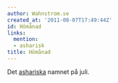 ```yaml
---
author: Wahnstrom.se
created_at: '2011-08-07T17:49:44Z'
id: Hömånad
links:
  mention:
  - asharisk
title: Hömånad
---
```


Det [ashariska] namnet på juli.

  [ashariska]: asharisk